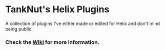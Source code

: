 # TankNut's Helix Plugins
A collection of plugins I've either made or edited for Helix and don't mind being public.

### Check the [Wiki](https://github.com/TankNut/helix-plugins/wiki) for more information.

